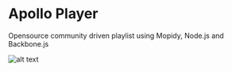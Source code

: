 # Apollo Player

Opensource community driven playlist using Mopidy, Node.js and Backbone.js


![alt text](https://s3.amazonaws.com/uploads.hipchat.com/24388/138929/xVFWu0fql1hJEkz/output_EfMMwh.gif "Apollo Demo")
